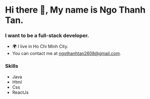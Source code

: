 # Hi there 👋, My name is Ngo Thanh Tan.
 ### I want to be a full-stack developer.
- 🌍 I live in Ho Chi Minh City.
- You can contact me at ngothanhtan2608@gmail.com.
  
### Skills

- Java
- Html
- Css
- ReactJs

<!--
**ngothanhtan2807/ngothanhtan2807** is a ✨ _special_ ✨ repository because its `README.md` (this file) appears on your GitHub profile.

Here are some ideas to get you started:

- 🔭 I’m currently working on ...
- 🌱 I’m currently learning ...
- 👯 I’m looking to collaborate on ...
- 🤔 I’m looking for help with ...
- 💬 Ask me about ...
- 📫 How to reach me: ...
- 😄 Pronouns: ...
- ⚡ Fun fact: ...
-->
